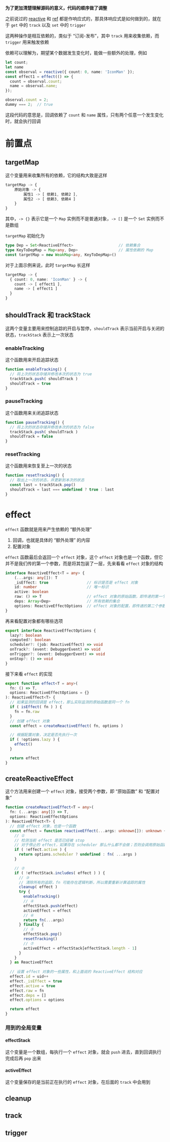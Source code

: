 **为了更加清楚理解源码的意义，代码的顺序做了调整**  

之前说过的 [reactive](https://github.com/linhaotxl/frontend/tree/master/packages/vue/reactivity/reactive) 和 [ref](https://github.com/linhaotxl/frontend/tree/master/packages/vue/reactivity/ref) 都是作响应式的，那具体响应式是如何做到的，就在于 `get` 中的 `track` 以及 `set` 中的 `trigger`  

这两种操作是相互依赖的，类似于 “订阅-发布”，其中 `track` 用来收集依赖，而 `trigger` 用来触发依赖  

依赖可以理解为，期望某个数据发生变化时，能做一些额外的处理，例如  

```typescript
let count;
let name
const observal = reactive({ count: 0, name: 'IconMan' });
const effect1 = effect(() => {
  count = observal.count;
  name = observal.name;
});

observal.count = 2;
dummy === 2;  // true
```  

这段代码的意思是，回调依赖了 `count` 和 `name` 属性，只有两个任意一个发生变化时，就会执行回调  

# 前置点  

## targetMap  
这个变量用来收集所有的依赖，它的结构大致是这样  

```typescript
targetMap -> {
    原始对象 -> {
        属性1 -> [ 依赖1, 依赖2 ],
        属性2 -> [ 依赖3, 依赖4 ]
    }
}
```  

其中，`-> {}` 表示它是一个 `Map` 实例而不是普通对象，`-> []` 是一个 `Set` 实例而不是数组   

`targetMap` 初始化为   

```typescript
type Dep = Set<ReactiveEffect>                    // 依赖集合
type KeyToDepMap = Map<any, Dep>                  // 属性依赖的 Map
const targetMap = new WeakMap<any, KeyToDepMap>()
```  

对于上面示例来说，此时 `targetMap` 长这样  

```typescript
targetMap -> {
  { count: 0, name: 'IconMan' } -> {
    count -> [ effect1 ],
    name -> [ effect1 ]
  }
}
```

## shouldTrack 和 trackStack  
这两个变量主要用来控制追踪的开启与暂停，`shouldTrack` 表示当前开启与关闭的状态，`trackStack` 表示上一次状态  

### enableTracking  
这个函数用来开启追踪状态  

```typescript
function enableTracking() {
  // 将上次的状态存储并修改本次的状态为 true
  trackStack.push( shouldTrack )
  shouldTrack = true
}
```  

### pauseTracking  
这个函数用来关闭追踪状态  

```typescript
function pauseTracking() {
  // 将上次的状态存储并修改本次的状态为 false
  trackStack.push( shouldTrack )
  shouldTrack = false
}
```  

### resetTracking  
这个函数用来恢复至上一次的状态  

```typescript
function resetTracking() {
  // 取出上一次的状态，并更新到本次的状态
  const last = trackStack.pop()
  shouldTrack = last === undefined ? true : last
}
```

# effect  
`effect` 函数就是用来产生依赖的 “额外处理”  
1. 回调，也就是具体的 “额外处理” 的内容  
2. 配置对象  

`effect` 函数最后会返回一个 `effect` 对象，这个 `effect` 对象也是一个函数，但它并不是我们传的第一个参数，而是将其包装了一层，先来看看 `effect` 对象的结构  

```typescript
interface ReactiveEffect<T = any> {
    (...args: any[]): T
    _isEffect: true                 // 标识是否是 effect 对象
    id: number                      // 唯一标识
    active: boolean         
    raw: () => T                    // effect 对象的原始函数，即传递的第一个参数
    deps: Array<Dep>                // 所有依赖的集合
    options: ReactiveEffectOptions  // effect 对象的配置，即传递的第二个参数
}
```  

再来看配置对象都有哪些选项  

```typescript
export interface ReactiveEffectOptions {
  lazy?: boolean
  computed?: boolean
  scheduler?: (job: ReactiveEffect) => void
  onTrack?: (event: DebuggerEvent) => void
  onTrigger?: (event: DebuggerEvent) => void
  onStop?: () => void
}
```  

接下来看 `effect` 的实现  

```typescript
export function effect<T = any>(
  fn: () => T,
  options: ReactiveEffectOptions = {}
): ReactiveEffect<T> {
  // 如果监测的回调是 effect，那么实际监测的原始函数是同一个 fn
  if ( isEffect( fn ) ) {
    fn = fn.raw
  }
  // 创建 effect 对象
  const effect = createReactiveEffect( fn, options )

  // 根据配置对象，决定是否先执行一次
  if ( !options.lazy ) {
    effect()
  }

  return effect
}
```  

## createReactiveEffect  
这个方法用来创建一个 `effect` 对象，接受两个参数，即 “原始函数” 和 “配置对象”  

```typescript
function createReactiveEffect<T = any>(
  fn: (...args: any[]) => T,
  options: ReactiveEffectOptions
): ReactiveEffect<T> {
  // 创建 effect 对象，也是一个函数
  const effect = function reactiveEffect(...args: unknown[]): unknown {
    // ①
    // 检测当前 effect 是否已经被 stop
    // 对于停止的 effect，如果存在 scheduler 那么什么都不会做；否则会调用原始函数
    if ( !effect.active ) {
      return options.scheduler ? undefined : fn( ...args )
    }

    // ②
    if ( !effectStack.includes( effect ) ) {
      // ③
      // 清除所有的追踪，fn 可能存在逻辑判断，所以需要重新计算追踪的属性
      cleanup( effect )
      try {
        enableTracking()
        // ④
        effectStack.push(effect)
        activeEffect = effect
        // ⑥
        return fn(...args)
      } finally {
        // ⑤
        effectStack.pop()
        resetTracking()
        // ⑦
        activeEffect = effectStack[effectStack.length - 1]
      }
    }
  } as ReactiveEffect
  
  // 设置 effect 对象的一些属性，和上面说的 ReactiveEffect 结构对应
  effect.id = uid++
  effect._isEffect = true
  effect.active = true
  effect.raw = fn
  effect.deps = []
  effect.options = options

  return effect
}
```  

### 用到的全局变量  

#### effectStack  
这个变量是一个数组，每执行一个 `effect` 对象，就会 `push` 进去，直到回调执行完成后再 `pop` 出来  

#### activeEffect  
这个变量保存的是当前正在执行的 `effect` 对象，在后面的 `track` 中会用到

## cleanup  

## track  

## trigger